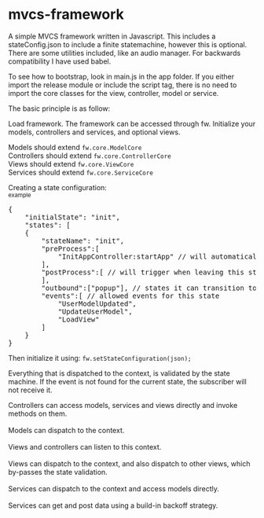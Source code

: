 # mvcs-framework

A simple MVCS framework written in Javascript.
This includes a stateConfig.json to include a finite statemachine, however this is optional.
There are some utilities included, like an audio manager.
For backwards compatibility I have used babel.

To see how to bootstrap, look in main.js in the app folder.
If you either import the release module or include the script tag, 
there is no need to import the core classes for the view, controller, model or service.

The basic principle is as follow:

Load framework. The framework can be accessed through fw.
Initialize your models, controllers and services, and optional views.

Models should extend <code>fw.core.ModelCore</code><br>
Controllers should extend <code>fw.core.ControllerCore</code><br>
Views should extend <code>fw.core.ViewCore</code><br>
Services should extend <code>fw.core.ServiceCore</code><br>

Creating a state configuration:<br>
<sub>example</sub>
<pre>
{
	"initialState": "init",
	"states": [
	{
		"stateName": "init",
		"preProcess":[
			"InitAppController:startApp" // will automatically trigger upon entering this state		
		],
		"postProcess":[ // will trigger when leaving this state
		],
		"outbound":["popup"], // states it can transition to
		"events":[ // allowed events for this state
			"UserModelUpdated",
			"UpdateUserModel",
			"LoadView"
		]
	}
}
</pre>



Then initialize it using:
<code>fw.setStateConfiguration(json);</code><br>

Everything that is dispatched to the context, is validated by the state machine. 
If the event is not found for the current state, the subscriber will not receive it.

Controllers can access models, services and views directly and invoke methods on them.<br><br>
Models can dispatch to the context.<br><br>
Views and controllers can listen to this context.<br><br>
Views can dispatch to the context, and also dispatch to other views, which by-passes the state validation.<br><br>
Services can dispatch to the context and access models directly. <br><br>
Services can get and post data using a build-in backoff strategy.<br>


